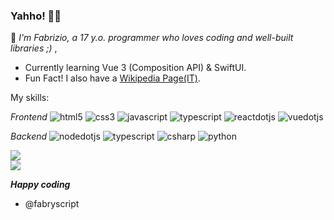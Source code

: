 ### Yahho! 👋🏼
🦾 _I'm Fabrizio, a 17 y.o. programmer who loves coding and well-built libraries ;)_ ,

- Currently learning Vue 3 (Composition API) & SwiftUI.
- Fun Fact! I also have a [Wikipedia Page(IT)](https://it.wikipedia.org/wiki/Utente:FabrizioPiperno04).

My skills:

*Frontend*
![html5](https://img.shields.io/badge/html5-black?style=flat-square&logo=html5)
![css3](https://img.shields.io/badge/css3-black?style=flat-square&logo=css3)
![javascript](https://img.shields.io/badge/javascript-black?style=flat-square&logo=javascript)
![typescript](https://img.shields.io/badge/typescript-black?style=flat-square&logo=typescript)
![reactdotjs](https://img.shields.io/badge/react-black?style=flat-square&logo=react)
![vuedotjs](https://img.shields.io/badge/vue.js-black?style=flat-square&logo=vuedotjs)

*Backend*
![nodedotjs](https://img.shields.io/badge/nodeJS-black?style=flat-square&logo=nodedotjs)
![typescript](https://img.shields.io/badge/typescript-black?style=flat-square&logo=typescript)
![csharp](https://img.shields.io/badge/csharp-black?style=flat-square&logo=csharp)
![python](https://img.shields.io/badge/python-black?style=flat-square&logo=python)

<a href="https://github.com/fabryscript/lets-fit-ws">
  <img align="center" src="https://github-readme-stats.vercel.app/api/pin/?username=fabryscript&repo=lets-fit-ws&show_owner=true&theme=gotham" />
</a>
<br />
<a href="https://github.com/fabryscript/portfolio">
  <img align="center" src="https://github-readme-stats.vercel.app/api/pin/?username=fabryscript&repo=portfolio&show_owner=true&theme=gotham" />
</a>
<br />

***Happy coding***

- @fabryscript
